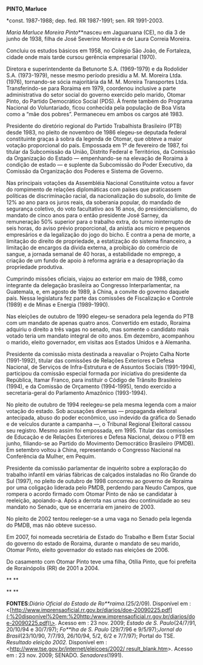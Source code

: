**PINTO, Marluce**

\*const. 1987-1988; dep. fed. RR 1987-1991; sen. RR 1991-2003.

*Maria Marluce Moreira Pinto***nasceu em Jaguaruana (CE), no dia 3 de
junho de 1938, filha de José Severino Moreira e de Laura Correia
Moreira.

Concluiu os estudos básicos em 1958, no Colégio São João, de Fortaleza,
cidade onde mais tarde cursou gerência empresarial (1970).

Diretora e superintendente da Betunorte S.A. (1969-1979) e da Rodolider
S.A. (1973-1979), nesse mesmo período presidiu a M. M. Moreira Ltda.
(1976), tornando-se sócia majoritária da M. M. Moreira Transportes Ltda.
Transferindo-se para Roraima em 1979, coordenou inclusive a parte
administrativa do setor social do governo exercido pelo marido, Otomar
Pinto, do Partido Democrático Social (PDS). À frente também do Programa
Nacional do Voluntariado, ficou conhecida pela população de Boa Vista
como a “mãe dos pobres”. Permaneceu em ambos os cargos até 1983.

Presidente do diretório regional do Partido Trabalhista Brasileiro (PTB)
desde 1983, no pleito de novembro de 1986 elegeu-se deputada federal
constituinte graças à sobra da legenda de Otomar, que obteve a maior
votação proporcional do país. Empossada em 1º de fevereiro de 1987, foi
titular da Subcomissão da União, Distrito Federal e Territórios, da
Comissão da Organização do Estado — empenhando-se na elevação de Roraima
à condição de estado — e suplente da Subcomissão do Poder Executivo, da
Comissão da Organização dos Poderes e Sistema de Governo.

Nas principais votações da Assembléia Nacional Constituinte votou a
favor do rompimento de relações diplomáticas com países que praticassem
políticas de discriminação racial, da nacionalização do subsolo, do
limite de 12% ao ano para os juros reais, da soberania popular, do
mandado de segurança coletivo, do voto facultativo aos 16 anos, do
presidencialismo, do mandato de cinco anos para o então presidente José
Sarney, da remuneração 50% superior para o trabalho extra, do turno
ininterrupto de seis horas, do aviso prévio proporcional, da anistia aos
micro e pequenos empresários e da legalização do jogo do bicho. E contra
a pena de morte, a limitação do direito de propriedade, a estatização do
sistema financeiro, a limitação de encargos da dívida externa, a
proibição do comércio de sangue, a jornada semanal de 40 horas, a
estabilidade no emprego, a criação de um fundo de apoio à reforma
agrária e a desapropriação da propriedade produtiva.

Cumprindo missões oficiais, viajou ao exterior em maio de 1988, como
integrante da delegação brasileira ao Congresso Interparlamentar, na
Guatemala, e, em agosto de 1989, à China, a convite do governo daquele
país. Nessa legislatura fez parte das comissões de Fiscalização e
Controle (1989) e de Minas e Energia (1989-1990).

Nas eleições de outubro de 1990 elegeu-se senadora pela legenda do PTB
com um mandato de apenas quatro anos. Convertido em estado, Roraima
adquiriu o direito a três vagas no senado, mas somente o candidato mais
votado teria um mandato integral de oito anos. Em dezembro, acompanhou o
marido, eleito governador, em visitas aos Estados Unidos e à Alemanha.

Presidente da comissão mista destinada a reavaliar o Projeto Calha Norte
(1991-1992), titular das comissões de Relações Exteriores e Defesa
Nacional, de Serviços de Infra-Estrutura e de Assuntos Sociais
(1991-1994), participou da comissão especial formada por iniciativa do
presidente da República, Itamar Franco, para instituir o Código de
Trânsito Brasileiro (1994), e da Comissão de Orçamento (1994-1995),
tendo exercido a secretaria-geral do Parlamento Amazônico (1993-1994).

No pleito de outubro de 1994 reelegeu-se pela mesma legenda com a maior
votação do estado. Sob acusações diversas — propaganda eleitoral
antecipada, abuso do poder econômico, uso indevido da gráfica do Senado
e de veículos durante a campanha —, o Tribunal Regional Eleitoral cassou
seu registro. Mesmo assim foi empossada, em 1995. Titular das comissões
de Educação e de Relações Exteriores e Defesa Nacional, deixou o PTB em
junho, filiando-se ao Partido do Movimento Democrático Brasileiro
(PMDB). Em setembro voltou à China, representando o Congresso Nacional
na Conferência da Mulher, em Pequim.

Presidente da comissão parlamentar de inquérito sobre a exploração do
trabalho infantil em várias fábricas de calçados instaladas no Rio
Grande do Sul (1997), no pleito de outubro de 1998 concorreu ao governo
de Roraima por uma coligação liderada pelo PMDB, perdendo para Neudo
Campos, que rompera o acordo firmado com Otomar Pinto de não se
candidatar à reeleição, apoiando-a. Após a derrota nas urnas deu
continuidade ao seu mandato no Senado, que se encerraria em janeiro de
2003.

No pleito de 2002 tentou reeleger-se a uma vaga no Senado pela legenda
do PMDB, mas não obteve sucesso.

Em 2007, foi nomeada secretária de Estado do Trabalho e Bem Estar Social
do governo do estado de Roraima, durante o mandato de seu marido, Otomar
Pinto, eleito governador do estado nas eleições de 2006.

Do casamento com Otomar Pinto teve uma filha, Otília Pinto, que foi
prefeita de Rorainópolis (RR) de 2001 a 2004.

** **

** **

**FONTES**:*Diário Oficial do Estado de Ro**raima.*(25/2/09). Disponível
em :
\<[http://www.imprensaoficial.rr.gov.br/diarios/doe-20090225.pdf](;%20disponível%20em:%20http:/www.imprensaoficial.rr.gov.br/diarios/doe-20090225.pdf)\>.
Acesso em : 23 nov. 2009; *Estado de S. Paulo*(24/7/91, 20/10/94 e
30/7/97); *Fo**lha de S. Paulo* (29/7/96 e 9/5/97);*Jornal do
Brasil*(23/10/90, 7/7/93, 26/10/94, 5/2, 6/2 e 7/7/97); Portal do TSE.
*Resultado eleição 2002.* Disponível em :
\<[http://www.tse.gov.br/internet/eleicoes/2002/
result\_blank.htm](http://www.tse.gov.br/internet/eleicoes/2002/%20result_blank.htm)\>.
Acesso em : 23 nov. 2009; SENADO. *Senadores*(1991).

 

 

 
